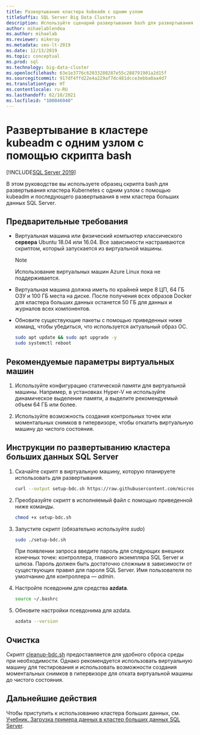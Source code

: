 ```yaml
---
title: Развертывание кластера kubeadm с одним узлом
titleSuffix: SQL Server Big Data Clusters
description: Используйте сценарий развертывания bash для развертывания кластера больших данных SQL Server 2019 в кластере kubeadm с одним узлом.
author: mihaelablendea
ms.author: mihaelab
ms.reviewer: mikeray
ms.metadata: seo-lt-2019
ms.date: 12/13/2019
ms.topic: conceptual
ms.prod: sql
ms.technology: big-data-cluster
ms.openlocfilehash: 63e1e3776c62033280287e55c288791901a2d15f
ms.sourcegitcommit: 917df4ffd22e4a229af7dc481dcce3ebba0aa4d7
ms.translationtype: HT
ms.contentlocale: ru-RU
ms.lasthandoff: 02/10/2021
ms.locfileid: "100046940"
---
```

# <a name="deploy-with-a-bash-script-to-a-single-node-kubeadm-cluster"></a>Развертывание в кластере kubeadm с одним узлом с помощью скрипта bash

[!INCLUDE[SQL Server 2019](../includes/applies-to-version/sqlserver2019.md)]

В этом руководстве вы используете образец скрипта bash для развертывания кластера Kubernetes с одним узлом с помощью kubeadm и последующего развертывания в нем кластера больших данных SQL Server.

## <a name="prerequisites"></a>Предварительные требования

- Виртуальная машина или физический компьютер классического **сервера** Ubuntu 18.04 или 16.04. Все зависимости настраиваются скриптом, который запускается из виртуальной машины.

  > [!NOTE]
  > Использование виртуальных машин Azure Linux пока не поддерживается.

- Виртуальная машина должна иметь по крайней мере 8 ЦП, 64 ГБ ОЗУ и 100 ГБ места на диске. После получения всех образов Docker для кластера больших данных останется 50 ГБ для данных и журналов всех компонентов.

- Обновите существующие пакеты с помощью приведенных ниже команд, чтобы убедиться, что используется актуальный образ ОС.

   ``` bash
   sudo apt update && sudo apt upgrade -y
   sudo systemctl reboot
   ```

## <a name="recommended-virtual-machine-settings"></a>Рекомендуемые параметры виртуальных машин

1. Используйте конфигурацию статической памяти для виртуальной машины. Например, в установках Hyper-V не используйте динамическое выделение памяти, а выделите рекомендуемый объем 64 ГБ или более.

1. Используйте возможность создания контрольных точек или моментальных снимков в гипервизоре, чтобы откатить виртуальную машину до чистого состояния.


## <a name="instructions-to-deploy-sql-server-big-data-cluster"></a>Инструкции по развертыванию кластера больших данных SQL Server

1. Скачайте скрипт в виртуальную машину, которую планируете использовать для развертывания.

   ```bash
   curl --output setup-bdc.sh https://raw.githubusercontent.com/microsoft/sql-server-samples/master/samples/features/sql-big-data-cluster/deployment/kubeadm/ubuntu-single-node-vm/setup-bdc.sh
   ```

2. Преобразуйте скрипт в исполняемый файл с помощью приведенной ниже команды.

   ```bash
   chmod +x setup-bdc.sh
   ```

3. Запустите скрипт (обязательно используйте *sudo*)

   ```bash
   sudo ./setup-bdc.sh
   ```

   При появлении запроса введите пароль для следующих внешних конечных точек: контроллера, главного экземпляра SQL Server и шлюза. Пароль должен быть достаточно сложным в зависимости от существующих правил для пароля SQL Server. Имя пользователя по умолчанию для контроллера — *admin*.

4. Настройте псевдоним для средства **azdata**.

   ```bash
   source ~/.bashrc
   ```

5. Обновите настройки псевдонима для azdata.

   ```bash
   azdata --version
   ```

## <a name="cleanup"></a>Очистка

Скрипт [cleanup-bdc.sh](https://raw.githubusercontent.com/microsoft/sql-server-samples/master/samples/features/sql-big-data-cluster/deployment/kubeadm/ubuntu-single-node-vm/cleanup-bdc.sh) предоставляется для удобного сброса среды при необходимости. Однако рекомендуется использовать виртуальную машину для тестирования и использовать возможности создания моментальных снимков в гипервизоре для отката виртуальной машины до чистого состояния.

## <a name="next-steps"></a>Дальнейшие действия

Чтобы приступить к использованию кластера больших данных, см. [Учебник. Загрузка примера данных в кластер больших данных SQL Server](tutorial-load-sample-data.md).

